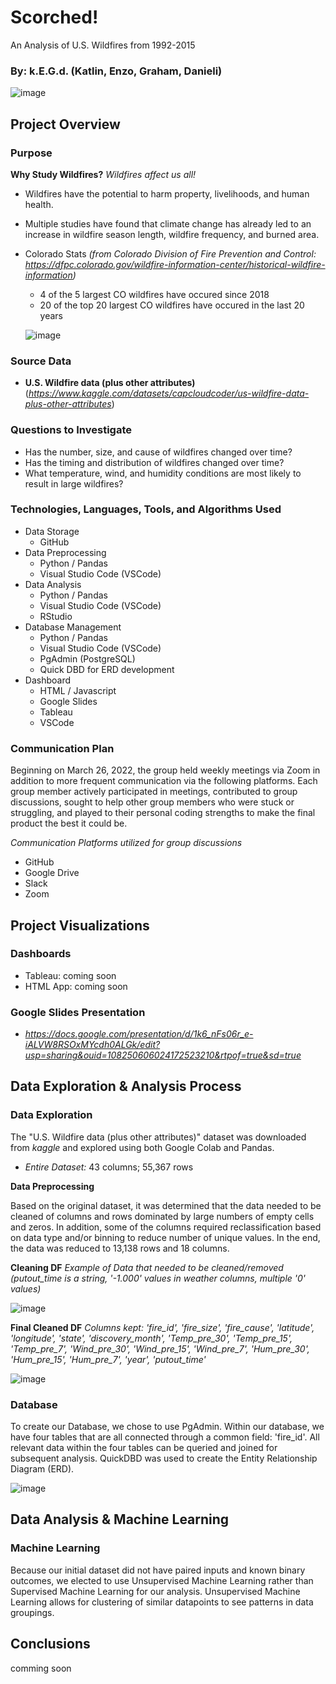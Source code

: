 # Scorched!
An Analysis of U.S. Wildfires from 1992-2015

### By: k.E.G.d. (Katlin, Enzo, Graham, Danieli)

![image](https://user-images.githubusercontent.com/92705556/164362996-733acdf8-498c-4ec8-83fc-886dc000c433.png)


## Project Overview
### Purpose
**Why Study Wildfires?**  *Wildfires affect us all!*
- Wildfires have the potential to harm property, livelihoods, and human health. 
- Multiple studies have found that climate change has already led to an increase in wildfire season length, wildfire frequency, and burned area.

- Colorado Stats *(from Colorado Division of Fire Prevention and Control: https://dfpc.colorado.gov/wildfire-information-center/historical-wildfire-information)*
    - 4 of the 5 largest CO wildfires have occured since 2018
    - 20 of the top 20 largest CO wildfires have occured in the last 20 years
    
  ![image](https://user-images.githubusercontent.com/92705556/164361745-b2a8f5df-9c5e-4cca-8481-0344584ea7f7.png)


### Source Data 
- **U.S. Wildfire data (plus other attributes)** (*https://www.kaggle.com/datasets/capcloudcoder/us-wildfire-data-plus-other-attributes*) 

### Questions to Investigate
-   Has the number, size, and cause of wildfires changed over time?
-   Has the timing and distribution of wildfires changed over time?
-   What temperature, wind, and humidity conditions are most likely to result in large wildfires?

### Technologies, Languages, Tools, and Algorithms Used
- Data Storage
   - GitHub
- Data Preprocessing
    - Python / Pandas
    - Visual Studio Code (VSCode)
- Data Analysis
    - Python / Pandas
    - Visual Studio Code (VSCode)
    - RStudio
- Database Management
    - Python / Pandas
    - Visual Studio Code (VSCode)
    - PgAdmin (PostgreSQL)
    - Quick DBD for ERD development
- Dashboard
    - HTML / Javascript
    - Google Slides
    - Tableau
    - VSCode

### Communication Plan
Beginning on March 26, 2022, the group held weekly meetings via Zoom in addition to more frequent communication via the following platforms. Each group member actively participated in meetings, contributed to group discussions, sought to help other group members who were stuck or struggling, and played to their personal coding strengths to make the final product the best it could be.

*Communication Platforms utilized for group discussions*
- GitHub
- Google Drive
- Slack
- Zoom

## Project Visualizations
### Dashboards
- Tableau: coming soon
- HTML App: coming soon

### Google Slides Presentation
- *https://docs.google.com/presentation/d/1k6_nFs06r_e-iALVW8RSOxMYcdh0ALGk/edit?usp=sharing&ouid=108250606024172523210&rtpof=true&sd=true*

## Data Exploration & Analysis Process
### Data Exploration
The "U.S. Wildfire data (plus other attributes)" dataset was downloaded from *kaggle* and explored using both Google Colab and Pandas. 
- *Entire Dataset:* 43 columns; 55,367 rows 
  
**Data Preprocessing**

Based on the original dataset, it was determined that the data needed to be cleaned of columns and rows dominated by large numbers of empty cells and zeros. In addition, some of the columns required reclassification based on data type and/or binning to reduce number of unique values. In the end, the data was reduced to 13,138 rows and 18 columns.  

**Cleaning DF** *Example of Data that needed to be cleaned/removed (putout_time is a string, '-1.000' values in weather columns, multiple '0' values)*

![image](https://user-images.githubusercontent.com/92705556/166401401-c87669e4-9566-478c-9c48-6acccc5d442f.png)

**Final Cleaned DF** *Columns kept: 'fire_id', 'fire_size', 'fire_cause', 'latitude', 'longitude', 'state', 'discovery_month', 'Temp_pre_30', 'Temp_pre_15', 'Temp_pre_7', 'Wind_pre_30', 'Wind_pre_15', 'Wind_pre_7', 'Hum_pre_30', 'Hum_pre_15', 'Hum_pre_7', 'year', 'putout_time'*

![image](https://user-images.githubusercontent.com/92705556/166401152-29aa583b-8636-4aa1-8222-330468401cd4.png)


### Database
To create our Database, we chose to use PgAdmin.  Within our database, we have four tables that are all connected through a common field: 'fire_id'. All relevant data within the four tables can be queried and joined for subsequent analysis. QuickDBD was used to create the Entity Relationship Diagram (ERD).

![image](https://user-images.githubusercontent.com/92705556/166401232-ca7e9e18-e3d7-4309-aa73-6b5c6f1bf58b.png)


## Data Analysis & Machine Learning



### Machine Learning
Because our initial dataset did not have paired inputs and known binary outcomes, we elected to use Unsupervised Machine Learning rather than Supervised Machine Learning for our analysis. Unsupervised Machine Learning allows for clustering of similar datapoints to see patterns in data groupings.   

## Conclusions
comming soon
